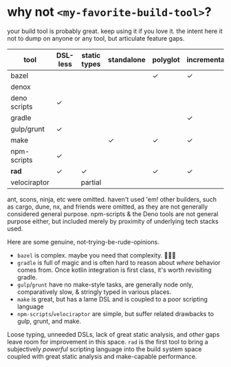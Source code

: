 <a id="why-not" href="#why-not"></a>

# why not `<my-favorite-build-tool>`?

your build tool is probably great. keep using it if you love it. the intent here
it not to dump on anyone or any tool, but articulate feature gaps.

| tool         | DSL-less | static types | standalone | polyglot | incremental | debug-able | beautiful | dependency manager |
| ------------ | -------- | ------------ | ---------- | -------- | ----------- | ---------- | --------- | ------------------ |
| bazel        |          |              |            | ✓        | ✓           |            |           |                    |
| denox        |          |              |            |          |             |            |           |                    |
| deno scripts | ✓        |              |            |          |             |            |           |                    |
| gradle       |          |              |            |          | ✓           |            | ✓         | ✓                  |
| gulp/grunt   | ✓        |              |            |          |             | ✓          | ✓         |                    |
| make         |          |              | ✓          | ✓        | ✓           |            |           |                    |
| npm-scripts  | ✓        |              |            |          |             |            |           | ✓                  |
| **rad**      | ✓        | ✓            |            | ✓        | ✓           | ✓          | ✓         |                    |
| velociraptor |          | partial      |            |          |             |            |           | partial            |

ant, scons, ninja, etc were omitted. haven't used 'em! other builders, such as
cargo, dune, nx, and friends were omitted, as they are not generally considered
general purpose. npm-scripts & the Deno tools are not general purpose either,
but included merely by proximity of underlying tech stacks used.

Here are some genuine, not-trying-be-rude-opinions.

- `bazel` is complex. maybe you need that complexity. 🤷🏻‍♀️
- `gradle` is full of magic and is often hard to reason about _where_ behavior
  comes from. Once kotlin integration is first class, it's worth revisiting
  gradle.
- `gulp`/`grunt` have no make-style tasks, are generally node only,
  comparatively slow, & stringly typed in various places.
- `make` is great, but has a lame DSL and is coupled to a poor scripting
  language
- `npm-scripts`/`velociraptor` are simple, but suffer related drawbacks to gulp,
  grunt, and make.

Loose typing, unneeded DSLs, lack of great static analysis, and _other_ gaps
leave room for improvement in this space. `rad` is the first tool to bring a
subjectively _powerful_ scripting language into the build system space coupled
with great static analysis and make-capable performance.
